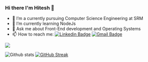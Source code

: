 ### Hi there I'm Hitesh 👋

- 🔭 I’m a currently pursuing Computer Science Engineering at SRM
- 🌱 I’m currently learning NodeJs
- 💬 Ask me about Front-End development and Operating Systems
- 📫 How to reach me: 
[![Linkedin Badge](https://img.shields.io/badge/-HiteshVijay-blue?style=flat-square&logo=Linkedin&logoColor=white&link=https://www.linkedin.com/in/hiteshvijayhv/)](https://www.linkedin.com/in/hiteshvijayhv/) [![Gmail Badge](https://img.shields.io/badge/-GMAIL-c14438?style=flat-square&logo=Gmail&logoColor=white&link=mailto:hiteshvijay7@gmail.com)](mailto:hiteshvijay7@gmail.com)

![](https://komarev.com/ghpvc/?username=hiteshvijayhv)

  
  
  ![Github stats](https://github-readme-stats.vercel.app/api?username=hiteshvijayhv)  [![GitHub Streak](https://github-readme-streak-stats.herokuapp.com/?user=hiteshvijayhv&currStreakNum=2FD3EB&fire=pink&sideLabels=F00&theme=nightowl)](https://git.io/streak-stats)       
